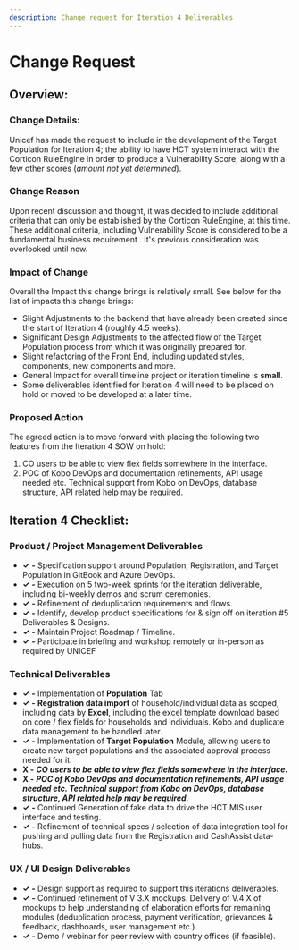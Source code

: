 ```yaml
---
description: Change request for Iteration 4 Deliverables
---
```


# Change Request

## Overview:

### Change Details:

Unicef has made the request to include in the development of the Target Population for Iteration 4; the ability to have HCT system interact with the Corticon RuleEngine in order to produce a Vulnerability Score, along with a few other scores \(_amount not yet determined_\).

### Change Reason

Upon recent discussion and thought, it was decided to include additional criteria that can only be established by the Corticon RuleEngine, at this time. These additional criteria, including Vulnerability Score is considered to be a fundamental business requirement . It's previous consideration was overlooked until now. 

### Impact of Change

Overall the Impact this change brings is relatively small. See below for the list of impacts this change brings:

* Slight Adjustments to the backend that have already been created since the start of Iteration 4 \(roughly 4.5 weeks\).
* Significant Design Adjustments to the affected flow of the Target Population process from which it was originally prepared for.
* Slight refactoring of the Front End, including updated styles, components, new components and more.
* General Impact for overall timeline project or iteration timeline is **small**.
* Some deliverables identified for Iteration 4 will need to be placed on hold or moved to be developed at a later time.

### Proposed Action

The agreed action is to move forward with placing the following two features from the Iteration 4 SOW on hold:

1. CO users to be able to view flex fields somewhere in the interface.
2. POC of Kobo DevOps and documentation refinements, API usage needed etc. Technical support from Kobo on DevOps, database structure, API related help may be required.

## **Iteration 4 Checklist:**

### **Product / Project Management Deliverables**

* **✓** **-** Specification support around Population, Registration, and Target Population in GitBook and Azure DevOps.
* **✓** **-** Execution on 5 two-week sprints for the iteration deliverable, including bi-weekly demos and scrum ceremonies.
* **✓** **-** Refinement of deduplication requirements and flows.
* **✓** **-** Identify, develop product specifications for & sign off on iteration \#5 Deliverables & Designs.
* **✓** **-** Maintain Project Roadmap / Timeline.
* **✓** **-** Participate in briefing and workshop remotely or in-person as required by UNICEF

### **Technical Deliverables**

* **✓** **-** Implementation of **Population** Tab
* **✓** **-** **Registration data import** of household/individual data as scoped, including data by **Excel**, including the excel template download based on core / flex fields for households and individuals. Kobo and duplicate data management to be handled later.
* **✓** **-** Implementation of **Target Population** Module, allowing users to create new target populations and the associated approval process needed for it.
* **X -** _**CO users to be able to view flex fields somewhere in the interface.**_
* **X -** _**POC of Kobo DevOps and documentation refinements, API usage needed etc. Technical support from Kobo on DevOps, database structure, API related help may be required.**_
* **✓** **-** Continued Generation of fake data to drive the HCT MIS user interface and testing.
* **✓** **-** Refinement of technical specs / selection of data integration tool for pushing and pulling data from the Registration and CashAssist data-hubs.

### **UX / UI Design Deliverables**

* **✓** **-** Design support as required to support this iterations deliverables.
* **✓** **-** Continued refinement of V 3.X mockups. Delivery of V.4.X of mockups to help understanding of elaboration efforts for remaining modules \(deduplication process, payment verification, grievances & feedback, dashboards, user management etc.\)
* **✓** **-** Demo / webinar for peer review with country offices \(if feasible\).

